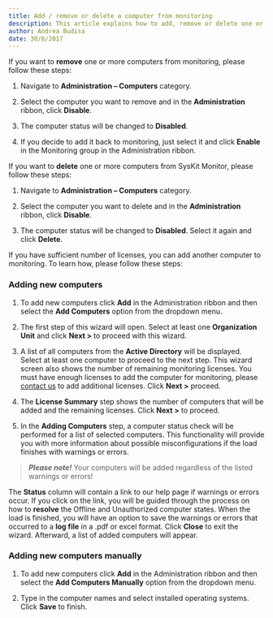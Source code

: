 ```yaml
---
title: Add / remove or delete a computer from monitoring
description: This article explains how to add, remove or delete one or more computers from monitoring.
author: Andrea Budisa
date: 30/6/2017
---
```

If you want to **remove** one or more computers from monitoring, please follow these steps:

1. Navigate to **Administration – Computers** category.

1. Select the computer you want to remove and in the **Administration** ribbon, click **Disable**.

1. The computer status will be changed to **Disabled**.

1. If you decide to add it back to monitoring, just select it and click **Enable** in the Monitoring group in the Administration ribbon.

If you want to **delete** one or more computers from SysKit Monitor, please follow these steps:

1. Navigate to **Administration – Computers** category.

1. Select the computer you want to delete and in the **Administration** ribbon, click **Disable**.

1. The computer status will be changed to **Disabled**. Select it again and click **Delete**.

If you have sufficient number of licenses, you can add another computer to monitoring. To learn how, please follow these steps:

### Adding new computers

1. To add new computers click **Add** in the Administration ribbon and then select the **Add Computers** option from the dropdown menu.

1. The first step of this wizard will open. Select at least one **Organization Unit** and click **Next >** to proceed with this wizard.

1. A list of all computers from the **Active Directory** will be displayed. Select at least one computer to proceed to the next step. This wizard screen also shows the number of remaining monitoring licenses. You must have enough licenses to add the computer for monitoring, please [contact us](https://www.syskit.com/support/contact-us/) to add additional licenses. Click **Next >** proceed.

1. The **License Summary** step shows the number of computers that will be added and the remaining licenses. Click **Next >** to proceed.

1. In the **Adding Computers** step, a computer status check will be performed for a list of selected computers. This functionality will provide you with more information about possible misconfigurations if the load finishes with warnings or errors.
>_**Please note!**_ Your computers will be added regardless of the listed warnings or errors!

The **Status** column will contain a link to our help page if warnings or errors occur. If you click on the link, you will be guided through the process on how to **resolve** the Offline and Unauthorized computer states.
When the load is finished, you will have an option to save the warnings or errors that occurred to a **log file** in a .pdf or excel format.
Click **Close** to exit the wizard. Afterward, a list of added computers will appear.

### Adding new computers manually

1. To add new computers click **Add** in the Administration ribbon and then select the **Add Computers Manually** option from the dropdown menu.

1. Type in the computer names and select installed operating systems. Click **Save** to finish.
